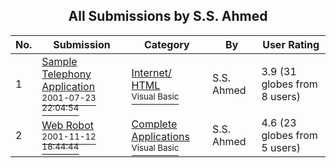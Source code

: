 ﻿<div align="center">

## All Submissions by S\.S\. Ahmed

</div>

No.  | Submission | Category | By   | User Rating
---- | ---------- | -------- | ---- | -----------
1 | [Sample Telephony Application<br /><sup>2001-07-23 22:04:54</sup>](https://github.com/Planet-Source-Code/s-s-ahmed-sample-telephony-application__1-25410) | [Internet/ HTML<br /><sup>Visual Basic</sup>](../ByCategory/internet-html__1-34.md) | S\.S\. Ahmed | 3.9 (31 globes from 8 users)
2 | [Web Robot<br /><sup>2001-11-12 18:44:44</sup>](https://github.com/Planet-Source-Code/s-s-ahmed-web-robot__1-28838) | [Complete Applications<br /><sup>Visual Basic</sup>](../ByCategory/complete-applications__1-27.md) | S\.S\. Ahmed | 4.6 (23 globes from 5 users)
